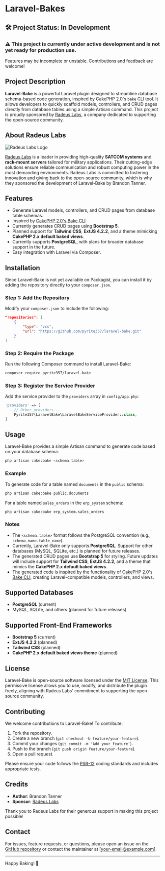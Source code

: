 # Laravel-Bakes

## 🛠️ **Project Status: In Development**

### ⚠️ **This project is currently under active development and is not yet ready for production use.**
Features may be incomplete or unstable. Contributions and feedback are welcome!

## Project Description

**Laravel-Bake** is a powerful Laravel plugin designed to streamline database schema-based code generation, inspired by CakePHP 2.0's `bake` CLI tool. It allows developers to quickly scaffold models, controllers, and CRUD pages directly from database tables using a simple Artisan command. This project is proudly sponsored by [Radeus Labs](https://radeuslabs.com), a company dedicated to supporting the open-source community.

## About Radeus Labs

![Radeus Labs Logo](https://radeuslabs.com/wp-content/uploads/2025/01/logo-radeus-labs-footer-New.png)

[Radeus Labs](https://radeuslabs.com) is a leader in providing high-quality **SATCOM systems** and **rack-mount servers** tailored for military applications. Their cutting-edge solutions ensure reliable communication and robust computing power in the most demanding environments. Radeus Labs is committed to fostering innovation and giving back to the open-source community, which is why they sponsored the development of Laravel-Bake by Brandon Tanner.

## Features

- Generate Laravel models, controllers, and CRUD pages from database table schemas.
- Inspired by [CakePHP 2.0's Bake CLI](https://book.cakephp.org/2/en/console-and-shells/code-generation-with-bake.html).
- Currently generates CRUD pages using **Bootstrap 5**.
- Planned support for **Tailwind CSS**, **ExtJS 4.2.2**, and a theme mimicking **CakePHP 2.x default baked views**.
- Currently supports **PostgreSQL**, with plans for broader database support in the future.
- Easy integration with Laravel via Composer.

## Installation

Since Laravel-Bake is not yet available on Packagist, you can install it by adding the repository directly to your `composer.json`.

### Step 1: Add the Repository

Modify your `composer.json` to include the following:

```json
"repositories": [
    {
        "type": "vcs",
        "url": "https://github.com/pyrite357/laravel-bake.git"
    }
]
```

### Step 2: Require the Package

Run the following Composer command to install Laravel-Bake:

```bash
composer require pyrite357/laravel-bake
```

### Step 3: Register the Service Provider

Add the service provider to the `providers` array in `config/app.php`:

```php
'providers' => [
    // Other providers...
    Pyrite357\LaravelBake\LaravelBakeServiceProvider::class,
]
```

## Usage

Laravel-Bake provides a simple Artisan command to generate code based on your database schema:

```bash
php artisan cake:bake <schema.table>
```

### Example

To generate code for a table named `documents` in the `public` schema:

```bash
php artisan cake:bake public.documents
```

For a table named `sales_orders` in the `erp_system` schema:

```bash
php artisan cake:bake erp_system.sales_orders
```

### Notes

- The `<schema.table>` format follows the PostgreSQL convention (e.g., `schema_name.table_name`).
- Currently, Laravel-Bake only supports **PostgreSQL**. Support for other databases (MySQL, SQLite, etc.) is planned for future releases.
- The generated CRUD pages use **Bootstrap 5** for styling. Future updates will include support for **Tailwind CSS**, **ExtJS 4.2.2**, and a theme that mimics the **CakePHP 2.x default baked views**.
- The generated code is inspired by the functionality of [CakePHP 2.0's Bake CLI](https://book.cakephp.org/2/en/console-and-shells/code-generation-with-bake.html), creating Laravel-compatible models, controllers, and views.

## Supported Databases

- **PostgreSQL** (current)
- MySQL, SQLite, and others (planned for future releases)

## Supported Front-End Frameworks

- **Bootstrap 5** (current)
- **ExtJS 4.2.2** (planned)
- **Tailwind CSS** (planned)
- **CakePHP 2.x default baked views theme** (planned)

## License

Laravel-Bake is open-source software licensed under the [MIT License](LICENSE). This permissive license allows you to use, modify, and distribute the plugin freely, aligning with Radeus Labs' commitment to supporting the open-source community.

## Contributing

We welcome contributions to Laravel-Bake! To contribute:

1. Fork the repository.
2. Create a new branch (`git checkout -b feature/your-feature`).
3. Commit your changes (`git commit -m 'Add your feature'`).
4. Push to the branch (`git push origin feature/your-feature`).
5. Open a pull request.

Please ensure your code follows the [PSR-12](https://www.php-fig.org/psr/psr-12/) coding standards and includes appropriate tests.

## Credits

- **Author**: Brandon Tanner
- **Sponsor**: [Radeus Labs](https://radeuslabs.com)

Thank you to Radeus Labs for their generous support in making this project possible!

## Contact

For issues, feature requests, or questions, please open an issue on the [GitHub repository](https://github.com/your-username/laravel-bake) or contact the maintainer at [your-email@example.com].

---
Happy Baking! 🍰
